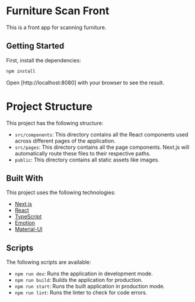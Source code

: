 # Furniture Scan Front

This is a front app for scanning furniture.

## Getting Started

First, install the dependencies:

```bash
npm install
```

Open [http://localhost:8080] with your browser to see the result.

# Project Structure

This project has the following structure:

- `src/components`: This directory contains all the React components used across different pages of the application.
- `src/pages`: This directory contains all the page components. Next.js will automatically route these files to their respective paths.
- `public`: This directory contains all static assets like images.

## Built With

This project uses the following technologies:

- [Next.js](https://nextjs.org/)
- [React](https://reactjs.org/)
- [TypeScript](https://www.typescriptlang.org/)
- [Emotion](https://emotion.sh/docs/introduction)
- [Material-UI](https://mui.com/)

## Scripts

The following scripts are available:

- `npm run dev`: Runs the application in development mode.
- `npm run build`: Builds the application for production.
- `npm run start`: Runs the built application in production mode.
- `npm run lint`: Runs the linter to check for code errors.
